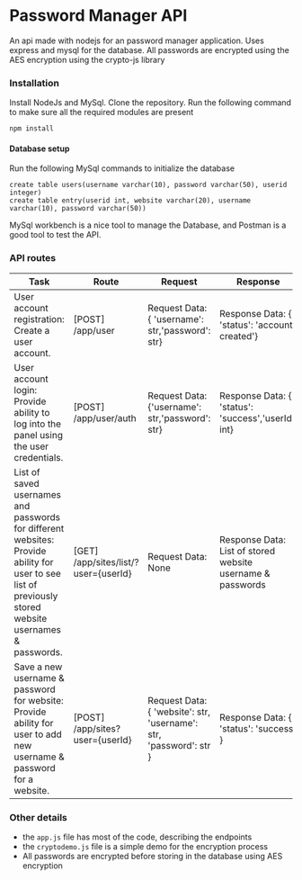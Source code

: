 # Password Manager API
An api made with nodejs for an password manager application. Uses express and mysql for the database. All passwords are encrypted using the AES encryption using the crypto-js library

### Installation

Install NodeJs and MySql.
Clone the repository. Run the following command to make sure all the required modules are present
```
npm install
```


#### Database setup

Run the following MySql commands to initialize the database
```
create table users(username varchar(10), password varchar(50), userid integer)
create table entry(userid int, website varchar(20), username varchar(10), password varchar(50))
```

MySql workbench is a nice tool to manage the Database, and Postman is a good tool to test the API.
### API routes

| Task          | Route         | Request         | Response        |
| ------------- | ------------- | --------------- | --------------- |
| User account registration: Create a user account.  | [POST] /app/user  | Request Data: { 'username': str,'password': str} | Response Data: { 'status': 'account created'} |
| User account login: Provide ability to log into the panel using the user credentials.  | [POST] /app/user/auth  | Request Data: {'username': str,'password': str} | Response Data: {  'status': 'success','userId': int}|
| List of saved usernames and passwords for different websites: Provide ability for user to see list of previously stored website usernames & passwords. | [GET] /app/sites/list/?user={userId}| Request Data: None | Response Data: List of stored website username & passwords |
| Save a new username & password for website: Provide ability for user to add new username & password for a website. | [POST] /app/sites?user={userId} | Request Data: { 'website': str, 'username': str, 'password': str } | Response Data: { 'status': 'success' }|

### Other details
- the `app.js` file has most of the code, describing the endpoints
- the `cryptodemo.js` file is a simple demo for the encryption process
- All passwords are encrypted before storing in the database using AES encryption

